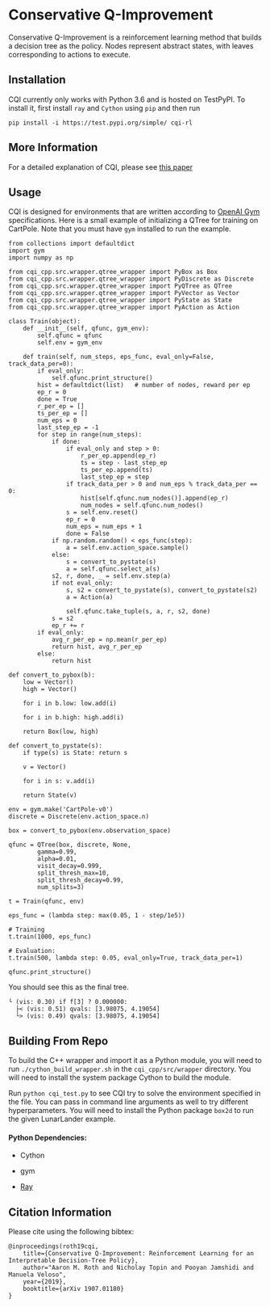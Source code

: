 # Conservative Q-Improvement

Conservative Q-Improvement is a reinforcement learning method that builds a decision tree as the policy.  Nodes represent abstract states, with leaves corresponding to actions to execute.

## Installation

CQI currently only works with Python 3.6 and is hosted on TestPyPI. To install it, first install `ray` and `Cython` using `pip` and then run

    pip install -i https://test.pypi.org/simple/ cqi-rl

## More Information

For a detailed explanation of CQI, please see [this paper](https://arxiv.org/abs/1907.01180)

## Usage

CQI is designed for environments that are written according to [OpenAI Gym](https://gym.openai.com/) specifications. 
Here is a small example of initializing a QTree for training on CartPole. Note that you must have `gym` installed to run the example.

    from collections import defaultdict
    import gym
    import numpy as np

    from cqi_cpp.src.wrapper.qtree_wrapper import PyBox as Box
    from cqi_cpp.src.wrapper.qtree_wrapper import PyDiscrete as Discrete
    from cqi_cpp.src.wrapper.qtree_wrapper import PyQTree as QTree
    from cqi_cpp.src.wrapper.qtree_wrapper import PyVector as Vector
    from cqi_cpp.src.wrapper.qtree_wrapper import PyState as State
    from cqi_cpp.src.wrapper.qtree_wrapper import PyAction as Action

    class Train(object):
        def __init__(self, qfunc, gym_env):
            self.qfunc = qfunc
            self.env = gym_env

        def train(self, num_steps, eps_func, eval_only=False, track_data_per=0):
            if eval_only:
                self.qfunc.print_structure()
            hist = defaultdict(list)   # number of nodes, reward per ep
            ep_r = 0
            done = True
            r_per_ep = []
            ts_per_ep = []
            num_eps = 0
            last_step_ep = -1
            for step in range(num_steps):
                if done:
                    if eval_only and step > 0:
                        r_per_ep.append(ep_r)
                        ts = step - last_step_ep
                        ts_per_ep.append(ts)
                        last_step_ep = step
                    if track_data_per > 0 and num_eps % track_data_per == 0:
                        hist[self.qfunc.num_nodes()].append(ep_r)
                        num_nodes = self.qfunc.num_nodes()
                    s = self.env.reset()
                    ep_r = 0
                    num_eps = num_eps + 1
                    done = False
                if np.random.random() < eps_func(step):
                    a = self.env.action_space.sample()
                else:
                    s = convert_to_pystate(s)
                    a = self.qfunc.select_a(s)
                s2, r, done, _ = self.env.step(a)
                if not eval_only:
                    s, s2 = convert_to_pystate(s), convert_to_pystate(s2)
                    a = Action(a)

                    self.qfunc.take_tuple(s, a, r, s2, done)
                s = s2
                ep_r += r
            if eval_only:
                avg_r_per_ep = np.mean(r_per_ep)
                return hist, avg_r_per_ep
            else:
                return hist

    def convert_to_pybox(b):
        low = Vector()
        high = Vector()

        for i in b.low: low.add(i)

        for i in b.high: high.add(i)

        return Box(low, high)

    def convert_to_pystate(s):
        if type(s) is State: return s

        v = Vector()

        for i in s: v.add(i)

        return State(v)

    env = gym.make('CartPole-v0')
    discrete = Discrete(env.action_space.n)

    box = convert_to_pybox(env.observation_space)

    qfunc = QTree(box, discrete, None, 
            gamma=0.99, 
            alpha=0.01, 
            visit_decay=0.999, 
            split_thresh_max=10, 
            split_thresh_decay=0.99, 
            num_splits=3)

    t = Train(qfunc, env)

    eps_func = (lambda step: max(0.05, 1 - step/1e5))

    # Training
    t.train(1000, eps_func)

    # Evaluation:
    t.train(500, lambda step: 0.05, eval_only=True, track_data_per=1)

    qfunc.print_structure()

You should see this as the final tree.
    
    └ (vis: 0.30) if f[3] ? 0.000000:
      ├< (vis: 0.51) qvals: [3.98075, 4.19054]
      └> (vis: 0.49) qvals: [3.98075, 4.19054]
      
## Building From Repo
To build the C++ wrapper and import it as a Python module, you will need to run `./cython_build_wrapper.sh` in the `cqi_cpp/src/wrapper` directory. You will need to install the system package Cython to build the module.

Run `python cqi_test.py` to see CQI try to solve the environment specified in the file. You can pass in command line
arguments as well to try different hyperparameters. You will need to install the Python package `box2d` to run the given LunarLander example.

#### Python Dependencies:

* Cython

* gym

* [Ray](https://github.com/ray-project/ray)

## Citation Information

Please cite using the following bibtex:

```
@inproceedings(roth19cqi,
    title={Conservative Q-Improvement: Reinforcement Learning for an
Interpretable Decision-Tree Policy},
    author="Aaron M. Roth and Nicholay Topin and Pooyan Jamshidi and Manuela Veloso",
    year={2019},
    booktitle={arXiv 1907.01180}
}
```

<!-- > Aaron M. Roth, Nicholay Topin, Pooyan Jamshidi, and Manuela Veloso.  Conservative Q-improvement:  Reinforcement Learning for an Interpretable Decision-Tree Policy.  In _arXiv 1907.01180_, 2019. -->
